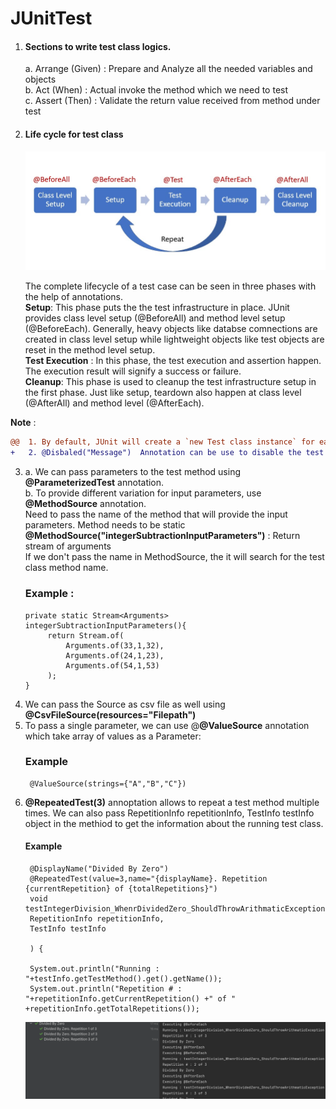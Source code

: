 # JUnitTest

1. #### Sections to write test class logics.<br>
    a. Arrange (Given) :  Prepare and Analyze all the needed variables and objects<br>
    b. Act (When) : Actual invoke the method which we need to test<br>
    c. Assert (Then) : Validate the return value received from method under test<br>

2. #### Life cycle for test class
    ![img.png](img.png)

      The complete lifecycle of a test case can be seen in three phases with the help of annotations.<br>
       **Setup**: This phase puts the the test infrastructure in place. 
                    JUnit provides class level setup (@BeforeAll) and method level setup (@BeforeEach). 
                    Generally, heavy objects like databse comnections are created in class level setup while lightweight objects like test objects are reset in the method level setup.<br>
       **Test Execution** : In this phase, the test execution and assertion happen. The execution result will signify a success or failure.<br>
       **Cleanup**: This phase is used to cleanup the test infrastructure setup in the first phase. Just like setup, teardown also happen at class level (@AfterAll) and method level (@AfterEach).<br>

**Note** :<br>  
```diff 
@@  1. By default, JUnit will create a `new Test class instance` for each test method. This provides a clean separation of state between tests.@@
+   2. @Disbaled("Message")  Annotation can be use to disable the test case to run but it will show in the test report.
```  

3. 
   a. We can pass parameters to the test method using **@ParameterizedTest** annotation.<br>
   b. To provide different variation for input parameters, use **@MethodSource** annotation.<br>
      Need to pass the name of the method that will provide the input parameters. Method needs to be static<br>
      **@MethodSource("integerSubtractionInputParameters")** : Return stream of arguments<br>
      If we don't pass the name in MethodSource, the it will search for the test class method name.<br>
      ### Example :<br>
       private static Stream<Arguments> integerSubtractionInputParameters(){
            return Stream.of(
                Arguments.of(33,1,32),
                Arguments.of(24,1,23),
                Arguments.of(54,1,53)
            );
       }
4. We can pass the Source as csv file as well using **@CsvFileSource(resources="Filepath")**
5. To pass a single parameter, we can use @**@ValueSource** annotation which take array of values as a Parameter:
      ### Example
        @ValueSource(strings={"A","B","C"})
6. **@RepeatedTest(3)** annoptation allows to repeat a test method multiple times.
    We can also pass RepetitionInfo repetitionInfo, TestInfo testInfo object in the methiod to get the information about the running test class.
      #### Example
        @DisplayName("Divided By Zero")
        @RepeatedTest(value=3,name="{displayName}. Repetition {currentRepetition} of {totalRepetitions}")
        void testIntegerDivision_WhenrDividedZero_ShouldThrowArithmaticException(
        RepetitionInfo repetitionInfo,
        TestInfo testInfo

        ) {

        System.out.println("Running : "+testInfo.getTestMethod().get().getName());
        System.out.println("Repetition # : "+repetitionInfo.getCurrentRepetition() +" of " +repetitionInfo.getTotalRepetitions());
      ![img_1.png](img_1.png)